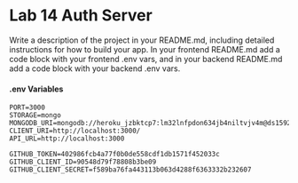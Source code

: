 # Lab 14 Auth Server

Write a description of the project in your README.md, including detailed instructions for how to build your app. In your frontend README.md add a code block with your frontend .env vars, and in your backend README.md add a code block with your backend .env vars.

#### .env Variables
```
PORT=3000
STORAGE=mongo
MONGODB_URI=mongodb://heroku_jzbktcp7:lm32lnfpdon634jb4niltvjv4m@ds159263.mlab.com:59263/heroku_jzbktcp7
CLIENT_URI=http://localhost:3000/
API_URL=http://localhost:3000

GITHUB_TOKEN=402986fcb4a77f0b0de558cdf1db1571f452033c
GITHUB_CLIENT_ID=90548d79f78808b3be09
GITHUB_CLIENT_SECRET=f589ba76fa443113b063d4288f6363332b232607
```